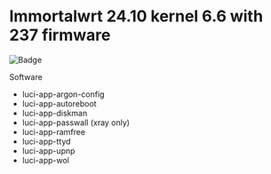 #  Immortalwrt 24.10 kernel 6.6 with 237 firmware

![Badge](https://img.shields.io/badge/build-pass-brightgreen?logo=github)

Software

- luci-app-argon-config
- luci-app-autoreboot
- luci-app-diskman
- luci-app-passwall (xray only)
- luci-app-ramfree
- luci-app-ttyd
- luci-app-upnp
- luci-app-wol
